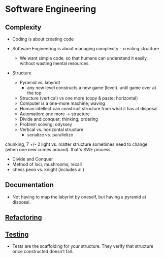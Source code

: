 # Software Engineering

## Complexity
* Coding is about creating code
* Software Engineering is about managing complexity - creating structure
    * We want simple code, so that humans can understand it easily, without wasting mental resources.


* Structure
    * Pyramid vs. labyrint
        * any new level constructs a new game (level). until game over at the top
    * Structure (vertical) vs one more (copy & paste; horizontal)
    * Computer is a one-more machine; waving 
    * Human intellect can construct structure from what it has at disposal
    * Automation: one more -> structure
    * Divide and conquer; thinking; ordering
    * Problem solving; odyssey
    * Vertical vs. horizontal structure
        * serialize vs. parallelize


chunking, 7 +/- 2
light vs. matter
structure sometimes need to change (when one new comes around). that's SWE process.


* Divide and Conquer
* Method of loci, mushrooms, recall
* chess
    peon vs. knight (includes all)

## Documentation
* Not having to map the labyrint by oneself, but having a pyramid at disposal.

## [Refactoring](Refactoring)

## [Testing](Testing)
* Tests are the scaffolding for your structure. They verify that structure once constructed doesn't fall.

